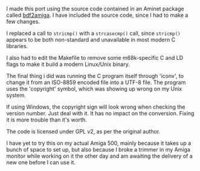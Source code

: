I made this port using the source code contained in an Aminet package called
[bdf2amiga](http://aminet.net/package/text/font/bdf2amiga). I have included
the source code, since I had to make a few changes.

I replaced a call to `stricmp()` with a `strcasecmp()` call, since `stricmp()`
appears to be both non-standard and unavailable in most modern C libraries. 

I also had to edit the Makefile to remove some m68k-specific C and LD flags
to make it build a modern Linux/Unix binary.

The final thing i did was running the C program itself through 'iconv', to
change it from an ISO-8859 encoded file into a UTF-8 file. The program uses
the 'copyright' symbol, which was showing up wrong on my Unix system.

If using Windows, the copyright sign will look wrong when checking the version
number. Just deal with it. It has no impact on the conversion. Fixing it is
more trouble than it's worth.

The code is licensed under GPL v2, as per the original author.

I have yet to try this on my actual Amiga 500, mainly because it takes up a
bunch of space to set up, but also because I broke a trimmer in my Amiga
monitor while working on it the other day and am awaiting the delivery of
a new one before I can use it.
